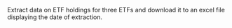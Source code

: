 Extract data on ETF holdings for three ETFs and download it to an excel file displaying the date of extraction.
